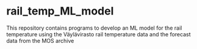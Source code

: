 # rail_temp_ML_model
This repository contains programs to develop an ML model for the rail temperature using  the Väylävirasto rail temperature data and the forecast data from the MOS archive
